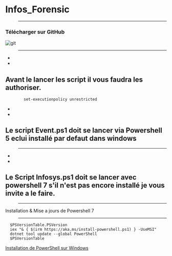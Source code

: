 # Infos_Forensic
>------------------------------------------------------------------------------------------------------------------------------------------
### Télécharger sur GitHub



![git](https://github.com/user-attachments/assets/6cd483d7-653a-45e2-8c36-033a75dbeb21)






>------------------------------------------------------------------------------------------------------------------------------------------

*
*


## Avant le lancer les script il vous faudra les authoriser.

            set-executionpolicy unrestricted
*
*

## Le script Event.ps1 doit se lancer via Powershell 5 eclui installé par defaut dans windows
>------------------------------------------------------------------------------------------------------------------------------------------

*
*

## Le Script Infosys.ps1 doit se lancer avec powershell 7 s'il n'est pas encore installé je vous invite a le faire.
>------------------------------------------------------------------------------------------------------------------------------------------

Installation & Mise a jours de Powershell 7
>------------------------------------------------------------------------------------------------------------------------------------------


      $PSVersionTable.PSVersion
      iex "& { $(irm https://aka.ms/install-powershell.ps1) } -UseMSI"
      dotnet tool update --global PowerShell
      $PSVersionTable



                                
<a href="https://learn.microsoft.com/fr-fr/powershell/scripting/install/installing-powershell-on-windows?view=powershell-7.5" rel="nofollow">Installation de PowerShell sur Windows</a>
